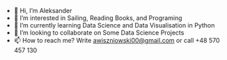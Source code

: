 - 👋 Hi, I’m Aleksander
- 👀 I’m interested in Sailing, Reading Books, and Programing
- 🌱 I’m currently learning Data Science and Data Visualisation in Python
- 💞️ I’m looking to collaborate on Some Data Science Projects
- 📫 How to reach me? Write awiszniowski00@gmail.com or call +48 570 457 130

<!---
Mrsenior12/Mrsenior12 is a ✨ special ✨ repository because its `README.md` (this file) appears on your GitHub profile.
You can click the Preview link to take a look at your changes.
--->
